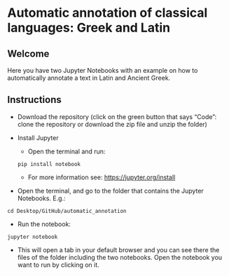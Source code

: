 # Automatic annotation of classical languages: Greek and Latin

## Welcome

Here you have two Jupyter Notebooks with an example on how to automatically annotate a text in Latin and Ancient Greek. 

## Instructions

- Download the repository (click on the green button that says “Code”: clone the repository or download the zip file and unzip the folder)

- Install Jupyter
	- Open the terminal and run:
	```
	pip install notebook
	```
	- For more information see: https://jupyter.org/install 

- Open the terminal, and go to the folder that contains the Jupyter Notebooks. E.g.:
```
cd Desktop/GitHub/automatic_annotation
``` 
- Run the notebook:
```
jupyter notebook
```
- This will open a tab in your default browser and you can see there the files of the folder including the two notebooks. Open the notebook you want to run by clicking on it.
